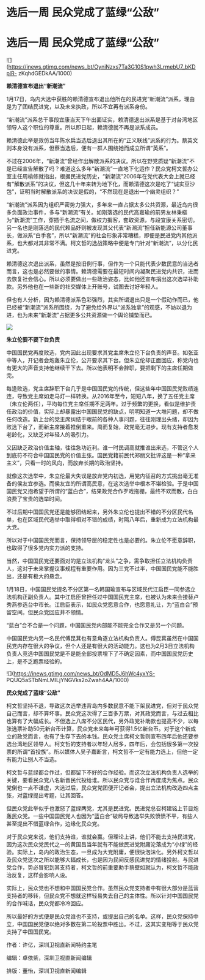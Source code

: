 # 选后一周 民众党成了蓝绿“公敌”

# 选后一周 民众党成了蓝绿“公敌”

![](https://inews.gtimg.com/news_bt/OyniNzxs7Ta3G10S1pwh3LrmebU7_bKDplR-
zKqhdGEDkAA/1000)

**赖清德宣布退出“新潮流”**

1月17日，岛内大选中获胜的赖清德宣布退出他所在的民进党“新潮流”派系，理由是为了团结民进党，以及未来执政，所以不宜再有派系身份。

“新潮流”派系总干事段宜康当天下午出面证实，赖清德退出派系是基于对台湾地区领导人这个职位的尊重。所以即日起，赖清德就不再是派系成员。

赖清德此举是效仿当年陈水扁当选后退出其所在的“正义联线”派系的行为。蔡英文则本身没有派系，但蔡当选后，便有一群人围绕她而成立所谓“英系”。

不过在2006年，“新潮流”曾经作出解散派系的决议。所以在野党质疑“新潮流”不是已经宣告解散了吗？难道这么多年“新潮流”一直地下化运作？民众党柯文哲办公室主任周榆修就指出，根据民进党历史，“新潮流”2006年在党代表大会上就已经有“解散派系”的决议，但这几十年来转为地下化，而赖清德这次是吃了“诚实豆沙包”，证明当时解散派系的决议是假的，“不然现在是退出一个幽灵组织？”

“新潮流”派系因为组织严密势力强大，多年来一直占据太多公共资源，最近岛内很多负面政治事件，多与“新潮流”有关。如刚落选的民代高嘉瑜的前男友林秉樞为“新潮流”工作，穿插于名流之间，做权力掮客，套取资源，与段宜康关系密切。另一名也是刚落选的民代赖品妤则被发现其父代表“新潮流”担任新能源公司董事长，做派系“白手套”，所以“新潮流”的社会形象非常糟糕，即便是民进党内其他派系，也大都对其非常不满。柯文哲的选战策略中便是专门针对“新潮流”，以分化民进党。

赖清德这次退出派系，虽然是按旧例行事，但作为一个只能代表少数民意的当选者而言，这也是必然要做的事情。赖清德需要在最短时间内凝聚民进党内共识，进而去恢复社会信心。所以必须要做出一些政治姿态，比如他还宣布捐出这次选举补助款。另外他也在一些新的社交媒体上开账号，试图去讨好年轻人。

但也有人分析，因为赖清德派系色彩强烈，其实所谓退出只是一个假动作而已，他已经被“新潮流”派系所围绕，为了避免给外界以“派系独拿”的观感，不妨以退为进，也为未来“新潮流”占据更多公共资源做一个舆论铺垫而已。

![](https://inews.gtimg.com/news_bt/OrzgGuLU4JoOKpo2toeoLVpdiJJC1bUXmpHbUbnsrcACkAA/1000)

**朱立伦要不要下台负责**

中国国民党再度败选，党内因此出现要求其党主席朱立伦下台负责的声音。如张亚中等人，开记者会炮轰朱立伦，公开要求其下台。但朱立伦却正面回应，称党内也有更大的声音支持他继续干下去。所以他表明不会辞职，要把剩下的主席任期做完。

每逢败选，党主席辞职下台几乎是中国国民党的传统，但这些年中国国民党败绩连连，导致党主席如走马灯一样转换。从2016年至今，短短八年，换了五任党主席（朱立伦两任），平均每位党主席任期不足两年。过于频繁的更换，看似是维护责任政治的价值，实际上却暴露出中国国民党的缺点，明明知道一大堆问题，却不做任何改造。新上台的党主席纠结于眼前的各种人事问题，往往刚理出头绪，却因为败选下台了，而新主席接着推倒重来。周而复始，政党毫无进步。现有支持者愈发老龄化，又缺乏对年轻人的吸引力。

又因缺乏政治价值主轴，往往急功近利。谁一时民调高就推谁出来选，不管这个人到底符不符合中国国民党的价值主张。国民党籍前民代郑丽文批评这是一种“拿来主义”，只看一时的风向，而放弃长期的政治坚持。

就像这次选举中，朱立伦最大失误是放弃党内初选，用党内征召的方式挑出毫无准备的侯友宜参选。而侯友宜的所谓高民意，在这次选举中根本不堪检验。于是中国国民党又抱希望于所谓的“蓝白合”，结果政党合作歹戏拖棚，最终不欢而散，白白浪费了宝贵的选举时间。

不过后期中国国民党还是能够团结起来，另外朱立伦也提出不错的不分区民代名单，也在区域民代选举中取得相对不错的成绩，时隔八年后，重新成为立法机构最大党。

所以对于中国国民党而言，保持领导层的稳定性也是必要的。朱立伦不愿意辞职，也取得了很多党内实力派的支持。

当然，中国国民党还要面对的是立法机构“龙头”之争，需争取担任立法机构负责人，这对于未来掌握议事规程有重要作用。因为三党不过半，中国国民党能不能胜出，还是有极大的悬念。

1月18日，中国国民党提名不分区第一名韩国瑜宣布与区域民代江启臣一同参选立法机构正副负责人。其中江启臣曾担任过中国国民党主席，也被认为未来会接替卢秀燕参选台中市长。江启臣表示，如民众党愿意合作，也愿意礼让，为“蓝白合”预留空间。但民众党回应并不领情。

“蓝白”合不合是一个问题，中国国民党内部能不能完全合作又是另一个问题。

中国国民党内另一名民代傅昆萁也有意角逐立法机构负责人。傅昆萁虽然在中国国民党内存在很大的争议，但个人还是有很大的活动能力。这也为2月3日立法机构负责人竞选中国国民党是不是能全部投票埋下了不确定因素，而中国国民党历史上，是不乏跑票经验的。

![](https://inews.gtimg.com/news_bt/OdMD5J6hWc4yxYS-
PQUQ5aSTbNmLMILjYNGVks2oZwah4AA/1000)

**民众党成了蓝绿“公敌”**

柯文哲坚持不退，导致这次选举违背岛内多数民意不能下架民进党，但对于民众党自己而言，却不算坏事。民众党这次得了三百多万票，对其政党而言，与过去相比也算有了大幅成长。不但选上八席不分区民代，另外政党补助款也提高不少，以每张选票补助50元新台币计算，民众党未来每年可获得1.5亿新台币。对于这个新成立的政党而言，也有了生存下去的本钱。民众党主席柯文哲则宣布四年后他还要参选台湾地区领导人。柯文哲的支持者以年轻人居多，四年后，会包括很多第一次投票的所谓“首投族”。所以媒体人吴子嘉断言，柯文哲不一定有能力选上，但他一定有能力让别人不当选。

柯文哲与蓝绿都合作过，但都留下不好的合作经验。而这次立法机构负责人选举的关键，要看民众党八名新晋民代投给谁。所以民众党与谁合作再度成为焦点。民众党倒也一点不谦虚，大选过后，民众党党团便开记者会，提出立法机构改造四点主张，对蓝绿提出考题，让其回答。

但民众党此举似乎也激怒了蓝绿两党，尤其是民进党。民进党总召柯建铭上节目炮轰民众党。一些中国国民党人也因为“蓝白合”破局导致选举失败愤愤不平，有些人甚至提出不惜蓝绿合作，边缘化民众党。

对于民众党来说，他们支持谁，谁就会赢。但理论上讲，他们不能去支持民进党，因为这次民众党民代之一的黄国昌当年就有不能做民进党附庸沦落成为“小绿”的经验。实际上，岛内的政治生态，一旦成为大党附庸，便很快泡沫化。另外柯文哲以及民众党这次之所以能够大辐成长，也是因为民间反感民进党的情绪投射。与民进党合作，势必冒犯到其支持者，柯文哲的前重要助手蔡壁如就认为，柯文哲不能政治反复，这样会影响人设。

实际上，民众党也不想和中国国民党合作。虽然民众党支持者中有很大部分是蓝营支持者的移转，但民众党不想就这样轻易失去自己的主体性。所以针对中国国民党的合作喊话，民众党都冷冷回应。

所以最好的方式便是民众党谁也不支持，或提出自己的名单。这样，民众党保持中立，中国国民党便以绝对多数在第二轮投票中胜出。不过，这其实变相等于民众党支持了中国国民党。

作者：许亿，深圳卫视直新闻特约主笔

编辑：卓依紫，深圳卫视直新闻编辑

排版：董怡，深圳卫视直新闻编辑

